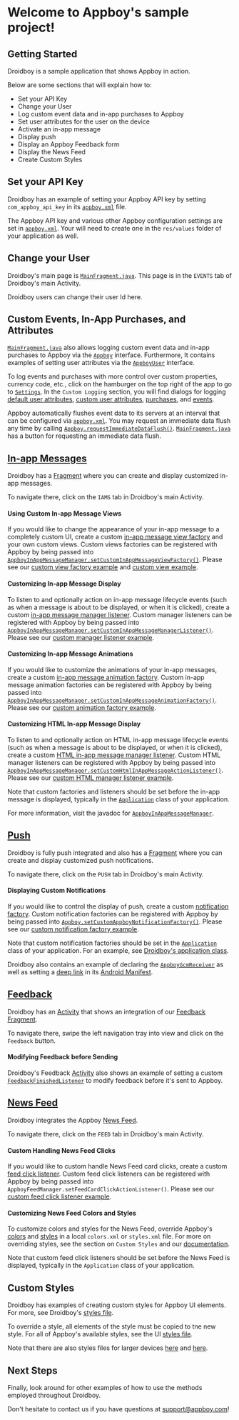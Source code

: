 # Welcome to Appboy's sample project!

## Getting Started

Droidboy is a sample application that shows Appboy in action.

Below are some sections that will explain how to:

* Set your API Key
* Change your User
* Log custom event data and in-app purchases to Appboy
* Set user attributes for the user on the device
* Activate an in-app message
* Display push
* Display an Appboy Feedback form
* Display the News Feed
* Create Custom Styles

## Set your API Key

Droidboy has an example of setting your Appboy API key by setting `com_appboy_api_key` in its [`appboy.xml`][2] file.

The Appboy API key and various other Appboy configuration settings are set in [`appboy.xml`][2]. Your will need to create one in the `res/values` folder of your application as well.

## Change your User

Droidboy's main page is [`MainFragment.java`][24]. This page is in the `EVENTS` tab of Droidboy's main Activity.

Droidboy users can change their user Id here.

## Custom Events, In-App Purchases, and Attributes

[`MainFragment.java`][24] also allows logging custom event data and in-app purchases to Appboy via the [`Appboy`][12] interface. Furthermore, It contains examples of setting user attributes via the [`AppboyUser`][13] interface.

To log events and purchases with more control over custom properties, currency code, etc., click on the hamburger on the top right of the app to go to [`Settings`][14].  In the `Custom Logging` section, you will find dialogs for logging [default user attributes][25], [custom user attributes][26], [purchases][27], and [events][28].

Appboy automatically flushes event data to its servers at an interval that can be configured via [`appboy.xml`][2]. You may request an immediate data flush any time by calling [`Appboy.requestImmediateDataFlush()`][38]. [`MainFragment.java`][24] has a button for requesting an immediate data flush.

## [In-app Messages][47]

Droidboy has a [Fragment][23] where you can create and display customized in-app messages.

To navigate there, click on the `IAMS` tab in Droidboy's main Activity.

#### Using Custom In-app Message Views

If you would like to change the appearance of your in-app message to a completely custom UI, create a custom [in-app message view factory][29] and your own custom views. Custom views factories can be registered with Appboy by being passed into [`AppboyInAppMessageManager.setCustomInAppMessageViewFactory()`][42]. Please see our [custom view factory example][31] and [custom view example][30].

#### Customizing In-app Message Display

To listen to and optionally action on in-app message lifecycle events (such as when a message is about to be displayed, or when it is clicked), create a custom [in-app message manager listener][33]. Custom manager listeners can be registered with Appboy by being passed into [`AppboyInAppMessageManager.setCustomInAppMessageManagerListener()`][43]. Please see our [custom manager listener example][34].

#### Customizing In-app Message Animations

If you would like to customize the animations of your in-app messages, create a custom [in-app message animation factory][32]. Custom in-app message animation factories can be registered with Appboy by being passed into [`AppboyInAppMessageManager.setCustomInAppMessageAnimationFactory()`][44]. Please see our [custom animation factory example][35].

#### Customizing HTML In-app Message Display

To listen to and optionally action on HTML in-app message lifecycle events (such as when a message is about to be displayed, or when it is clicked), create a custom [HTML in-app message manager listener][36]. Custom HTML manager listeners can be registered with Appboy by being passed into [`AppboyInAppMessageManager.setCustomHtmlInAppMessageActionListener()`][45]. Please see our [custom HTML manager listener example][37].

Note that custom factories and listeners should be set before the in-app message is displayed, typically in the [`Application`][40] class of your application.

For more information, visit the javadoc for [`AppboyInAppMessageManager`][22].

## [Push][46]

Droidboy is fully push integrated and also has a [Fragment][21] where you can create and display customized push notifications.

To navigate there, click on the `PUSH` tab in Droidboy's main Activity.

#### Displaying Custom Notifications

If you would like to control the display of push, create a custom [notification factory][20]. Custom notification factories can be registered with Appboy by being passed into [`Appboy.setCustomAppboyNotificationFactory()`][39]. Please see our [custom notification factory example][18].

Note that custom notification factories should be set in the [`Application`][40] class of your application. For an example, see [Droidboy's application class][17].

Droidboy also contains an example of declaring the [`AppboyGcmReceiver`][16] as well as setting a [deep link][4] in its [Android Manifest][3].

## [Feedback][49]

Droidboy has an [Activity][19] that shows an integration of our [Feedback Fragment][15].

To navigate there, swipe the left navigation tray into view and click on the `Feedback` button.

#### Modifying Feedback before Sending

Droidboy's Feedback [Activity][19] also shows an example of setting a custom [`FeedbackFinishedListener`][41] to modify feedback before it's sent to Appboy.

## [News Feed][48]

Droidboy integrates the Appboy [News Feed][9].

To navigate there, click on the `FEED` tab in Droidboy's main Activity.

#### Custom Handling News Feed Clicks

If you would like to custom handle News Feed card clicks, create a custom [feed click listener][10]. Custom feed click listeners can be registered with Appboy by being passed into `AppboyFeedManager.setFeedCardClickActionListener()`. Please see our [custom feed click listener example][11].

#### Customizing News Feed Colors and Styles

To customize colors and styles for the News Feed, override Appboy's [colors][8] and [styles][1] in a local `colors.xml` or `styles.xml` file. For more on overriding styles, see the section on `Custom Styles` and our [documentation][50].

Note that custom feed click listeners should be set before the News Feed is displayed, typically in the `Application` class of your application.

## Custom Styles

Droidboy has examples of creating custom styles for Appboy UI elements. For more, see Droidboy's [styles file][7].

To override a style, all elements of the style must be copied to tne new style. For all of Appboy's available styles, see the UI [styles file][1].

Note that there are also styles files for larger devices [here][5] and [here][6].

## Next Steps

Finally, look around for other examples of how to use the methods employed throughout Droidboy.

Don't hesitate to contact us if you have questions at [support@appboy.com](mailto:support@appboy.com)!

[1]: https://github.com/Appboy/appboy-android-sdk/blob/master/android-sdk-ui/res/values/styles.xml
[2]: https://github.com/Appboy/appboy-android-sdk/blob/master/droidboy/res/values/appboy.xml
[3]: https://github.com/Appboy/appboy-android-sdk/blob/master/droidboy/AndroidManifest.xml
[4]: https://developer.android.com/training/app-indexing/deep-linking.html
[5]: https://github.com/Appboy/appboy-android-sdk/blob/master/droidboy/res/values-xlarge/styles.xml
[6]: https://github.com/Appboy/appboy-android-sdk/blob/master/droidboy/res/values-sw600dp/styles.xml
[7]: https://github.com/Appboy/appboy-android-sdk/blob/master/droidboy/res/values/styles.xml
[8]: https://github.com/Appboy/appboy-android-sdk/blob/master/android-sdk-ui/res/values/colors.xml
[9]: https://github.com/Appboy/appboy-android-sdk/blob/master/android-sdk-ui/src/com/appboy/ui/AppboyFeedFragment.java
[10]: https://github.com/Appboy/appboy-android-sdk/blob/master/android-sdk-ui/src/com/appboy/ui/feed/listeners/IFeedClickActionListener.java
[11]: https://github.com/Appboy/appboy-android-sdk/blob/master/droidboy/src/com/appboy/sample/CustomFeedClickActionListener.java
[12]: https://appboy.github.io/appboy-android-sdk/javadocs/com/appboy/Appboy.html
[13]: https://appboy.github.io/appboy-android-sdk/javadocs/com/appboy/AppboyUser.html
[14]: https://github.com/Appboy/appboy-android-sdk/blob/master/droidboy/src/com/appboy/sample/PreferencesActivity.java
[15]: https://github.com/Appboy/appboy-android-sdk/blob/master/android-sdk-ui/src/com/appboy/ui/AppboyFeedbackFragment.java
[16]: https://github.com/Appboy/appboy-android-sdk/blob/master/android-sdk-ui/src/com/appboy/AppboyGcmReceiver.java
[17]: https://github.com/Appboy/appboy-android-sdk/blob/master/droidboy/src/com/appboy/sample/DroidboyApplication.java
[18]: https://github.com/Appboy/appboy-android-sdk/blob/master/droidboy/src/com/appboy/sample/DroidboyNotificationFactory.java
[19]: https://github.com/Appboy/appboy-android-sdk/blob/master/droidboy/src/com/appboy/sample/FeedbackFragmentActivity.java
[20]: https://appboy.github.io/appboy-android-sdk/javadocs/com/appboy/IAppboyNotificationFactory.html
[21]: https://github.com/Appboy/appboy-android-sdk/blob/master/droidboy/src/com/appboy/sample/PushTesterFragment.java
[22]: https://appboy.github.io/appboy-android-sdk/javadocs/com/appboy/ui/inappmessage/AppboyInAppMessageManager.html
[23]: https://github.com/Appboy/appboy-android-sdk/blob/master/droidboy/src/com/appboy/sample/InAppMessageTesterFragment.java
[24]: https://github.com/Appboy/appboy-android-sdk/blob/master/droidboy/src/com/appboy/sample/MainFragment.java
[25]: https://github.com/Appboy/appboy-android-sdk/blob/master/droidboy/src/com/appboy/sample/UserProfileDialog.java
[26]: https://github.com/Appboy/appboy-android-sdk/blob/master/droidboy/src/com/appboy/sample/logging/CustomUserAttributeDialog.java
[27]: https://github.com/Appboy/appboy-android-sdk/blob/master/droidboy/src/com/appboy/sample/logging/CustomPurchaseDialog.java
[28]: https://github.com/Appboy/appboy-android-sdk/blob/master/droidboy/src/com/appboy/sample/logging/CustomEventDialog.java
[29]: https://github.com/Appboy/appboy-android-sdk/blob/master/android-sdk-ui/src/com/appboy/ui/inappmessage/IInAppMessageViewFactory.java
[30]: https://github.com/Appboy/appboy-android-sdk/blob/master/droidboy/src/com/appboy/sample/CustomInAppMessageView.java
[31]: https://github.com/Appboy/appboy-android-sdk/blob/master/droidboy/src/com/appboy/sample/CustomInAppMessageViewFactory.java
[32]: https://github.com/Appboy/appboy-android-sdk/blob/master/android-sdk-ui/src/com/appboy/ui/inappmessage/IInAppMessageAnimationFactory.java
[33]: https://github.com/Appboy/appboy-android-sdk/blob/master/android-sdk-ui/src/com/appboy/ui/inappmessage/listeners/IInAppMessageManagerListener.java
[34]: https://github.com/Appboy/appboy-android-sdk/blob/master/droidboy/src/com/appboy/sample/CustomInAppMessageManagerListener.java
[35]: https://github.com/Appboy/appboy-android-sdk/blob/master/droidboy/src/com/appboy/sample/CustomInAppMessageAnimationFactory.java
[36]: https://github.com/Appboy/appboy-android-sdk/blob/master/android-sdk-ui/src/com/appboy/ui/inappmessage/listeners/IHtmlInAppMessageActionListener.java
[37]: https://github.com/Appboy/appboy-android-sdk/blob/master/droidboy/src/com/appboy/sample/CustomHtmlInAppMessageActionListener.java
[38]: https://appboy.github.io/appboy-android-sdk/javadocs/com/appboy/Appboy.html#requestImmediateDataFlush--
[39]: https://appboy.github.io/appboy-android-sdk/javadocs/com/appboy/Appboy.html#setCustomAppboyNotificationFactory-com.appboy.IAppboyNotificationFactory-
[40]: https://developer.android.com/reference/android/app/Application.html
[41]: https://appboy.github.io/appboy-android-sdk/javadocs/com/appboy/ui/AppboyFeedbackFragment.FeedbackFinishedListener.html
[42]: https://appboy.github.io/appboy-android-sdk/javadocs/com/appboy/ui/inappmessage/AppboyInAppMessageManager.html#setCustomInAppMessageViewFactory-com.appboy.ui.inappmessage.IInAppMessageViewFactory-
[43]: https://appboy.github.io/appboy-android-sdk/javadocs/com/appboy/ui/inappmessage/AppboyInAppMessageManager.html#setCustomInAppMessageManagerListener-com.appboy.ui.inappmessage.listeners.IInAppMessageManagerListener-
[44]: https://appboy.github.io/appboy-android-sdk/javadocs/com/appboy/ui/inappmessage/AppboyInAppMessageManager.html#setCustomInAppMessageAnimationFactory-com.appboy.ui.inappmessage.IInAppMessageAnimationFactory-
[45]: https://appboy.github.io/appboy-android-sdk/javadocs/com/appboy/ui/inappmessage/AppboyInAppMessageManager.html#setCustomHtmlInAppMessageActionListener-com.appboy.ui.inappmessage.listeners.IHtmlInAppMessageActionListener-
[46]: https://www.appboy.com/documentation/Android/#push-notifications
[47]: https://www.appboy.com/documentation/Android/#in-app-messaging
[48]: https://www.appboy.com/documentation/Android/#news-feed
[49]: https://www.appboy.com/documentation/Android/#customer-feedback
[50]: https://www.appboy.com/documentation/Android/#news-feed-customization